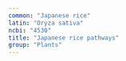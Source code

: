 ```yaml
---
common: "Japanese rice"
latin: "Oryza sativa"
ncbi: "4530"
title: "Japanese rice pathways"
group: "Plants"
---
```

